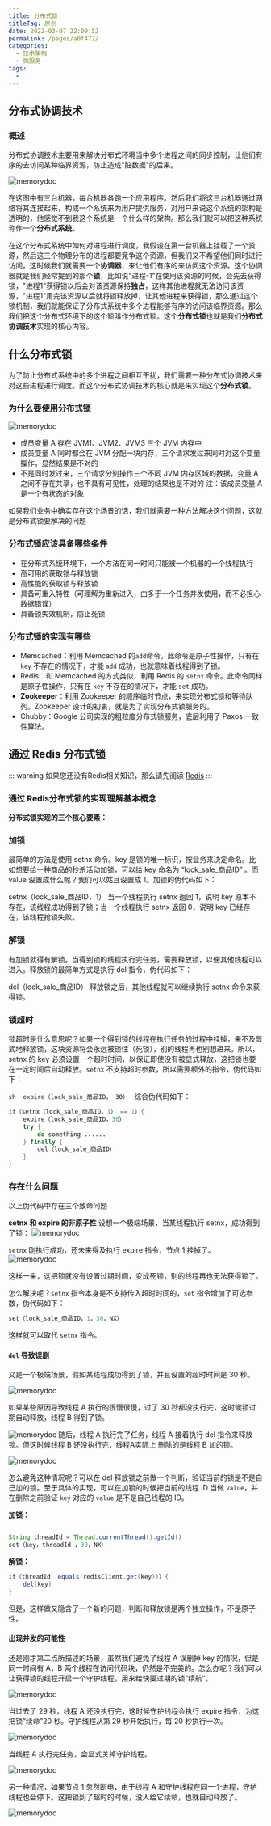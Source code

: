 ```yaml
---
title: 分布式锁
titleTag: 原创
date: 2022-03-07 22:09:52
permalink: /pages/a0f472/
categories: 
  - 技术架构
  - 微服务
tags: 
  - 
---
```


## 分布式协调技术

### 概述

分布式协调技术主要用来解决分布式环境当中多个进程之间的同步控制，让他们有序的去访问某种临界资源，防止造成"脏数据"的后果。

![memorydoc](/img/microservice/zk1.png)

在这图中有三台机器，每台机器各跑一个应用程序。然后我们将这三台机器通过网络将其连接起来，构成一个系统来为用户提供服务，对用户来说这个系统的架构是透明的，他感觉不到我这个系统是一个什么样的架构。那么我们就可以把这种系统称作一个**分布式系统**。

在这个分布式系统中如何对进程进行调度，我假设在第一台机器上挂载了一个资源，然后这三个物理分布的进程都要竞争这个资源，但我们又不希望他们同时进行访问，这时候我们就需要一个**协调器**，来让他们有序的来访问这个资源。这个协调器就是我们经常提到的那个**锁**，比如说"进程-1"在使用该资源的时候，会先去获得锁，"进程1"获得锁以后会对该资源保持**独占**，这样其他进程就无法访问该资源，"进程1"用完该资源以后就将锁释放掉，让其他进程来获得锁，那么通过这个锁机制，我们就能保证了分布式系统中多个进程能够有序的访问该临界资源。那么我们把这个分布式环境下的这个锁叫作分布式锁。这个**分布式锁**也就是我们**分布式协调技术**实现的核心内容。


## 什么分布式锁
为了防止分布式系统中的多个进程之间相互干扰，我们需要一种分布式协调技术来对这些进程进行调度。而这个分布式协调技术的核心就是来实现这个**分布式锁**。
### 为什么要使用分布式锁
![memorydoc](/img/microservice/zk2.png)


* 成员变量 A 存在 JVM1、JVM2、JVM3 三个 JVM 内存中
* 成员变量 A 同时都会在 JVM 分配一块内存，三个请求发过来同时对这个变量操作，显然结果是不对的
* 不是同时发过来，三个请求分别操作三个不同 JVM 内存区域的数据，变量 A 之间不存在共享，也不具有可见性，处理的结果也是不对的 注：该成员变量 A 是一个有状态的对象

如果我们业务中确实存在这个场景的话，我们就需要一种方法解决这个问题，这就是分布式锁要解决的问题

### 分布式锁应该具备哪些条件
* 在分布式系统环境下，一个方法在同一时间只能被一个机器的一个线程执行
* 高可用的获取锁与释放锁
* 高性能的获取锁与释放锁
* 具备可重入特性（可理解为重新进入，由多于一个任务并发使用，而不必担心数据错误）
* 具备锁失效机制，防止死锁
### 分布式锁的实现有哪些

* Memcached：利用 Memcached 的<code>add</code>命令。此命令是原子性操作，只有在 <code>key</code> 不存在的情况下，才能 <code>add</code> 成功，也就意味着线程得到了锁。
* Redis：和 Memcached 的方式类似，利用 Redis 的 <code>setnx</code> 命令。此命令同样是原子性操作，只有在 <code>key</code> 不存在的情况下，才能 <code>set</code> 成功。
* **Zookeeper**：利用 Zookeeper 的顺序临时节点，来实现分布式锁和等待队列。Zookeeper 设计的初衷，就是为了实现分布式锁服务的。
* Chubby：Google 公司实现的粗粒度分布式锁服务，底层利用了 Paxos 一致性算法。

## 通过 Redis 分布式锁

::: warning
如果您还没有Redis相关知识，那么请先阅读 [Redis](./20.Redis)
:::

### 通过 Redis分布式锁的实现理解基本概念

**分布式锁实现的三个核心要素：**
### 加锁
最简单的方法是使用 setnx 命令。key 是锁的唯一标识，按业务来决定命名。比如想要给一种商品的秒杀活动加锁，可以给 key 命名为 “lock_sale_商品ID” 。而 value 设置成什么呢？我们可以姑且设置成 1。加锁的伪代码如下：

setnx（lock_sale_商品ID，1）
当一个线程执行 setnx 返回 1，说明 key 原本不存在，该线程成功得到了锁；当一个线程执行 setnx 返回 0，说明 key 已经存在，该线程抢锁失败。

### 解锁
有加锁就得有解锁。当得到锁的线程执行完任务，需要释放锁，以便其他线程可以进入。释放锁的最简单方式是执行 del 指令，伪代码如下：

del（lock_sale_商品ID）
释放锁之后，其他线程就可以继续执行 setnx 命令来获得锁。

### 锁超时
锁超时是什么意思呢？如果一个得到锁的线程在执行任务的过程中挂掉，来不及显式地释放锁，这块资源将会永远被锁住（死锁），别的线程再也别想进来。所以，setnx 的 key 必须设置一个超时时间，以保证即使没有被显式释放，这把锁也要在一定时间后自动释放。<code>setnx</code> 不支持超时参数，所以需要额外的指令，伪代码如下：

``sh 
expire（lock_sale_商品ID， 30）
``
综合伪代码如下：

```java 
if（setnx（lock_sale_商品ID，1） == 1）{
    expire（lock_sale_商品ID，30）
    try {
        do something ......
    } finally {
        del（lock_sale_商品ID）
    }
}
```
### 存在什么问题
以上伪代码中存在三个致命问题

**setnx 和 expire 的非原子性**
设想一个极端场景，当某线程执行 setnx，成功得到了锁：
![memorydoc](/img/microservice/zk3.png)

<code>setnx</code> 刚执行成功，还未来得及执行 expire 指令，节点 1 挂掉了。
![memorydoc](/img/microservice/zk4.png)

这样一来，这把锁就没有设置过期时间，变成死锁，别的线程再也无法获得锁了。

怎么解决呢？<code>setnx</code> 指令本身是不支持传入超时时间的，<code>set</code> 指令增加了可选参数，伪代码如下：
```java 
set（lock_sale_商品ID，1，30，NX）
```
这样就可以取代 <code>setnx</code> 指令。

#### <code>del</code> 导致误删

又是一个极端场景，假如某线程成功得到了锁，并且设置的超时时间是 30 秒。

![memorydoc](/img/microservice/zk5.png)

如果某些原因导致线程 A 执行的很慢很慢，过了 30 秒都没执行完，这时候锁过期自动释放，线程 B 得到了锁。

![memorydoc](/img/microservice/zk6.png)
随后，线程 A 执行完了任务，线程 A 接着执行 del 指令来释放锁。但这时候线程 B 还没执行完，线程A实际上 删除的是线程 B 加的锁。

![memorydoc](/img/microservice/zk7.png)

怎么避免这种情况呢？可以在 del 释放锁之前做一个判断，验证当前的锁是不是自己加的锁。至于具体的实现，可以在加锁的时候把当前的线程 ID 当做 <code>value</code>，并在删除之前验证 <code>key</code> 对应的 <code>value</code> 是不是自己线程的 ID。

**加锁：**
```java 

String threadId = Thread.currentThread().getId()
set（key，threadId ，30，NX）
```
**解锁：**

```java 
if（threadId .equals(redisClient.get(key))）{
    del(key)
}
```
但是，这样做又隐含了一个新的问题，判断和释放锁是两个独立操作，不是原子性。

#### 出现并发的可能性
还是刚才第二点所描述的场景，虽然我们避免了线程 A 误删掉 key 的情况，但是同一时间有 A，B 两个线程在访问代码块，仍然是不完美的。怎么办呢？我们可以让获得锁的线程开启一个守护线程，用来给快要过期的锁“续航”。

![memorydoc](/img/microservice/zk8.png)

当过去了 29 秒，线程 A 还没执行完，这时候守护线程会执行 expire 指令，为这把锁“续命”20 秒。守护线程从第 29 秒开始执行，每 20 秒执行一次。

![memorydoc](/img/microservice/zk9.png)

当线程 A 执行完任务，会显式关掉守护线程。

![memorydoc](/img/microservice/zk10.png)

另一种情况，如果节点 1 忽然断电，由于线程 A 和守护线程在同一个进程，守护线程也会停下。这把锁到了超时的时候，没人给它续命，也就自动释放了。

![memorydoc](/img/microservice/zk11.png)

